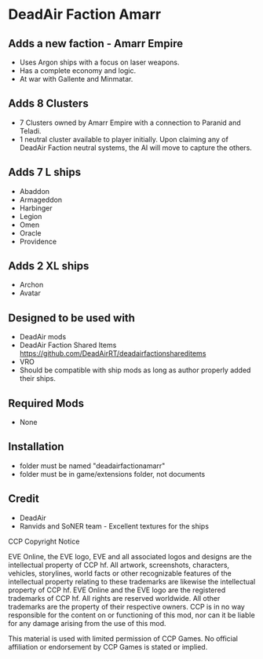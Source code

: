 # DeadAir Faction Amarr

## Adds a new faction - Amarr Empire
- Uses Argon ships with a focus on laser weapons.
- Has a complete economy and logic.
- At war with Gallente and Minmatar.

## Adds 8 Clusters
- 7 Clusters owned by Amarr Empire with a connection to Paranid and Teladi.
- 1 neutral cluster available to player initially. Upon claiming any of DeadAir Faction neutral systems, the AI will move to capture the others.

## Adds 7 L ships
- Abaddon
- Armageddon
- Harbinger
- Legion
- Omen
- Oracle
- Providence

## Adds 2 XL ships
- Archon
- Avatar

## Designed to be used with
- DeadAir mods
- DeadAir Faction Shared Items https://github.com/DeadAirRT/deadairfactionshareditems
- VRO
- Should be compatible with ship mods as long as author properly added their ships.

## Required Mods
- None

## Installation
- folder must be named "deadairfactionamarr"
- folder must be in game/extensions folder, not documents

## Credit
- DeadAir
- Ranvids and SoNER team - Excellent textures for the ships

CCP Copyright Notice

EVE Online, the EVE logo, EVE and all associated logos and designs are the intellectual property of CCP hf. All artwork, screenshots, characters, vehicles, storylines, world facts or other recognizable features of the intellectual property relating to these trademarks are likewise the intellectual property of CCP hf. EVE Online and the EVE logo are the registered trademarks of CCP hf. All rights are reserved worldwide. All other trademarks are the property of their respective owners. CCP is in no way responsible for the content on or functioning of this mod, nor can it be liable for any damage arising from the use of this mod.

This material is used with limited permission of CCP Games. No official affiliation or endorsement by CCP Games is stated or implied.

